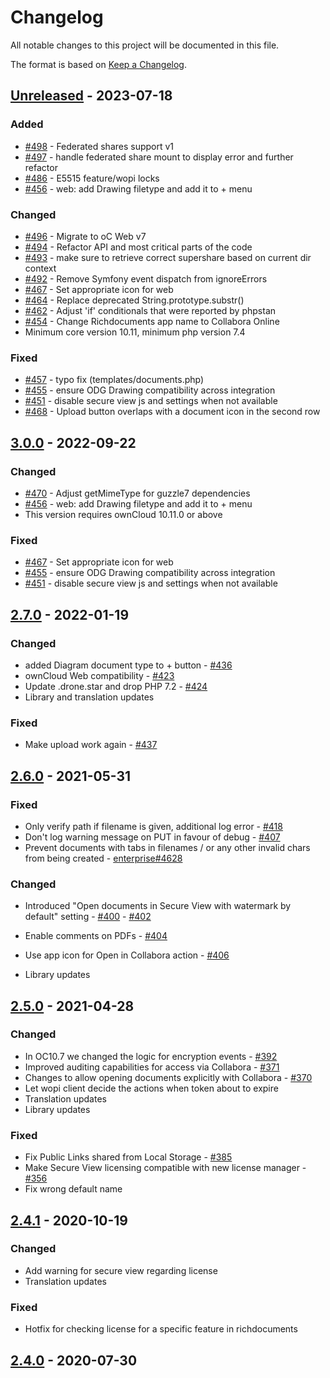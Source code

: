 # Changelog

All notable changes to this project will be documented in this file.

The format is based on [Keep a Changelog](http://keepachangelog.com/en/1.0.0/).

## [Unreleased] - 2023-07-18

### Added

- [#498](https://github.com/owncloud/richdocuments/pull/498) - Federated shares support v1
- [#497](https://github.com/owncloud/richdocuments/pull/497) - handle federated share mount to display error and further refactor
- [#486](https://github.com/owncloud/richdocuments/pull/486) - E5515 feature/wopi locks
- [#456](https://github.com/owncloud/richdocuments/pull/456) - web: add Drawing filetype and add it to + menu

### Changed

- [#496](https://github.com/owncloud/richdocuments/pull/496) - Migrate to oC Web v7
- [#494](https://github.com/owncloud/richdocuments/pull/494) - Refactor API and most critical parts of the code
- [#493](https://github.com/owncloud/richdocuments/pull/493) - make sure to retrieve correct supershare based on current dir context
- [#492](https://github.com/owncloud/richdocuments/pull/492) - Remove Symfony event dispatch from ignoreErrors
- [#467](https://github.com/owncloud/richdocuments/pull/467) - Set appropriate icon for web
- [#464](https://github.com/owncloud/richdocuments/pull/464) - Replace deprecated String.prototype.substr()
- [#462](https://github.com/owncloud/richdocuments/pull/462) - Adjust 'if' conditionals that were reported by phpstan
- [#454](https://github.com/owncloud/richdocuments/pull/454) - Change Richdocuments app name to Collabora Online
- Minimum core version 10.11, minimum php version 7.4

### Fixed

- [#457](https://github.com/owncloud/richdocuments/pull/457) - typo fix (templates/documents.php)
- [#455](https://github.com/owncloud/richdocuments/pull/455) - ensure ODG Drawing compatibility across integration
- [#451](https://github.com/owncloud/richdocuments/pull/451) - disable secure view js and settings when not available
- [#468](https://github.com/owncloud/richdocuments/pull/468) - Upload button overlaps with a document icon in the second row


## [3.0.0] - 2022-09-22

### Changed

- [#470](https://github.com/owncloud/richdocuments/pull/470) - Adjust getMimeType for guzzle7 dependencies
- [#456](https://github.com/owncloud/richdocuments/pull/456) - web: add Drawing filetype and add it to + menu
- This version requires ownCloud 10.11.0 or above

### Fixed

- [#467](https://github.com/owncloud/richdocuments/pull/467) - Set appropriate icon for web
- [#455](https://github.com/owncloud/richdocuments/pull/455) - ensure ODG Drawing compatibility across integration
- [#451](https://github.com/owncloud/richdocuments/pull/451) - disable secure view js and settings when not available


## [2.7.0] - 2022-01-19

### Changed

- added Diagram document type to + button - [#436](https://github.com/owncloud/richdocuments/pull/436)
- ownCloud Web compatibility - [#423](https://github.com/owncloud/richdocuments/pull/423)
- Update .drone.star and drop PHP 7.2 - [#424](https://github.com/owncloud/richdocuments/pull/424)
- Library and translation updates

### Fixed

- Make upload work again - [#437](https://github.com/owncloud/richdocuments/pull/437)

## [2.6.0] - 2021-05-31

### Fixed

- Only verify path if filename is given, additional log error - [#418](https://github.com/owncloud/richdocuments/pull/418)
- Don't log warning message on PUT in favour of debug - [#407](https://github.com/owncloud/richdocuments/pull/407)
- Prevent documents with tabs in filenames / or any other invalid chars from being created - [enterprise#4628](https://github.com/owncloud/enterprise/issues/4628)

### Changed

- Introduced "Open documents in Secure View with watermark by default" setting - [#400](https://github.com/owncloud/richdocuments/pull/400) - [#402](https://github.com/owncloud/richdocuments/pull/402)
- Enable comments on PDFs - [#404](https://github.com/owncloud/richdocuments/pull/404)
- Use app icon for Open in Collabora action - [#406](https://github.com/owncloud/richdocuments/pull/406)


- Library updates


## [2.5.0] - 2021-04-28

### Changed

- In OC10.7 we changed the logic for encryption events -  [#392](https://github.com/owncloud/richdocuments/pull/392)
- Improved auditing capabilities for access via Collabora - [#371](https://github.com/owncloud/richdocuments/pull/371)
- Changes to allow opening documents explicitly with Collabora - [#370](https://github.com/owncloud/richdocuments/pull/370)
- Let wopi client decide the actions when token about to expire
- Translation updates
- Library updates

### Fixed
- Fix Public Links shared from Local Storage - [#385](https://github.com/owncloud/richdocuments/pull/385)
- Make Secure View licensing compatible with new license manager - [#356](https://github.com/owncloud/richdocuments/pull/356)
- Fix wrong default name


## [2.4.1] - 2020-10-19

### Changed
- Add warning for secure view regarding license
- Translation updates

### Fixed
- Hotfix for checking license for a specific feature in richdocuments


## [2.4.0] - 2020-07-30


[Unreleased]: https://github.com/owncloud/richdocuments/compare/v4.0.0...master
[4.0.0]: https://github.com/owncloud/richdocuments/compare/v3.0.1...v4.0.0
[3.0.1]: https://github.com/owncloud/richdocuments/compare/v3.0.0...v3.0.1
[3.0.0]: https://github.com/owncloud/richdocuments/compare/v2.7.0...v3.0.0
[2.7.0]: https://github.com/owncloud/richdocuments/compare/v2.6.0...v2.7.0
[2.6.0]: https://github.com/owncloud/richdocuments/compare/v2.5.0...v2.6.0
[2.5.0]: https://github.com/owncloud/richdocuments/compare/v2.4.1...v2.5.0
[2.4.1]: https://github.com/owncloud/richdocuments/compare/v2.4.0...v2.4.1
[2.4.0]: https://github.com/owncloud/richdocuments/compare/v2.2.0...v2.4.0

